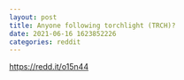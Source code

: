 ```yaml
--- 
layout: post 
title: Anyone following torchlight (TRCH)? 
date: 2021-06-16 1623852226 
categories: reddit 
--- 
```

https://redd.it/o15n44